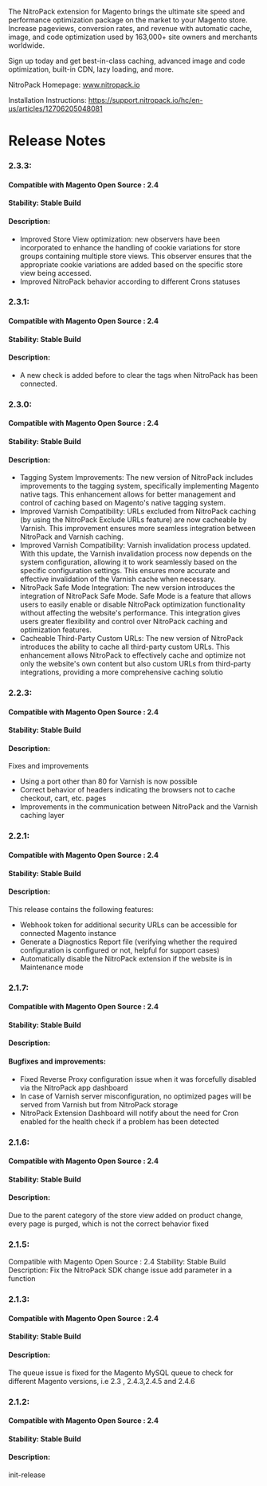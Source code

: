 The NitroPack extension for Magento brings the ultimate site speed and performance optimization package on the market to your Magento store. Increase pageviews, conversion rates, and revenue with automatic cache, image, and code optimization used by 163,000+ site owners and merchants worldwide.

Sign up today and get best-in-class caching, advanced image and code optimization, built-in CDN, lazy loading, and more.

NitroPack Homepage: www.nitropack.io

Installation Instructions: https://support.nitropack.io/hc/en-us/articles/12706205048081

# Release Notes

###   2.3.3:
#### Compatible with Magento Open Source : 2.4
#### Stability: Stable Build
#### Description:
- Improved Store View optimization: new observers have been incorporated to enhance the handling of cookie variations for store groups containing multiple store views. This observer ensures that the appropriate cookie variations are added based on the specific store view being accessed. 
- Improved NitroPack behavior according to different Crons statuses


###   2.3.1:
#### Compatible with Magento Open Source : 2.4
#### Stability: Stable Build
#### Description:
- A new check is added before to clear the tags when NitroPack has been connected.

###   2.3.0:
#### Compatible with Magento Open Source : 2.4
#### Stability: Stable Build
#### Description:

- Tagging System Improvements: The new version of NitroPack includes improvements to the tagging system, specifically implementing Magento native tags. This enhancement allows for better management and control of caching based on Magento's native tagging system.
- Improved Varnish Compatibility: URLs excluded from NitroPack caching (by using the NitroPack Exclude URLs feature) are now cacheable by Varnish. This improvement ensures more seamless integration between NitroPack and Varnish caching.
- Improved Varnish Compatibility: Varnish invalidation process updated. With this update, the Varnish invalidation process now depends on the system configuration, allowing it to work seamlessly based on the specific configuration settings. This ensures more accurate and effective invalidation of the Varnish cache when necessary.
- NitroPack Safe Mode Integration: The new version introduces the integration of NitroPack Safe Mode. Safe Mode is a feature that allows users to easily enable or disable NitroPack optimization functionality without affecting the website's performance. This integration gives users greater flexibility and control over NitroPack caching and optimization features.
- Cacheable Third-Party Custom URLs: The new version of NitroPack introduces the ability to cache all third-party custom URLs. This enhancement allows NitroPack to effectively cache and optimize not only the website's own content but also custom URLs from third-party integrations, providing a more comprehensive caching solutio

###   2.2.3:
#### Compatible with Magento Open Source : 2.4
#### Stability: Stable Build
#### Description:
Fixes and improvements
* Using a port other than 80 for Varnish is now possible
* Correct behavior of headers indicating the browsers not to cache checkout, cart, etc. pages
* Improvements in the communication between NitroPack and the Varnish caching layer

### 2.2.1:
#### Compatible with Magento Open Source : 2.4
#### Stability: Stable Build
#### Description:

This release contains the following features:
* Webhook token for additional security URLs can be accessible for connected Magento instance
* Generate a Diagnostics Report file (verifying whether the required configuration is configured or not, helpful for support cases)
* Automatically disable the NitroPack extension if the website is in Maintenance mode

### 2.1.7:
#### Compatible with Magento Open Source : 2.4
#### Stability: Stable Build
#### Description:
#### Bugfixes and improvements:
- Fixed Reverse Proxy configuration issue when it was forcefully disabled via the NitroPack app dashboard
- In case of Varnish server misconfiguration, no optimized pages will be served from Varnish but from NitroPack storage
- NitroPack Extension Dashboard will notify about the need for Cron enabled for the health check if a problem has been detected

### 2.1.6:
#### Compatible with Magento Open Source : 2.4
#### Stability: Stable Build
#### Description:
Due to the parent category of the store view added on product change, every page is purged, which is not the correct behavior fixed

### 2.1.5:
Compatible with Magento Open Source : 2.4
Stability: Stable Build
Description:
Fix the NitroPack SDK change issue add parameter in a function

### 2.1.3:
#### Compatible with Magento Open Source : 2.4
#### Stability: Stable Build
#### Description:
The queue issue is fixed for the Magento MySQL queue to check for different Magento versions, i.e 2.3 , 2.4.3,2.4.5 and 2.4.6

### 2.1.2:
#### Compatible with Magento Open Source : 2.4
#### Stability: Stable Build
#### Description:
init-release
